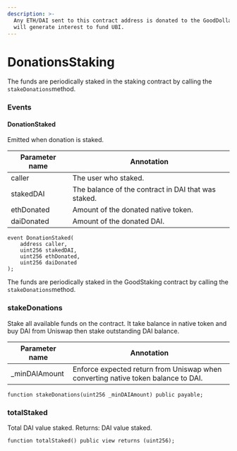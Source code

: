 ```yaml
---
description: >-
  Any ETH/DAI sent to this contract address is donated to the GoodDollar DAO and
  will generate interest to fund UBI.
---
```


# DonationsStaking

The funds are periodically staked in the staking contract by calling the `stakeDonations`method.

### Events

#### DonationStaked

Emitted when donation is staked.

| Parameter name | Annotation                                          |
| -------------- | --------------------------------------------------- |
| caller         | The user who staked.                                |
| stakedDAI      | The balance of the contract in DAI that was staked. |
| ethDonated     | Amount of the donated native token.                 |
| daiDonated     | Amount of the donated DAI.                          |

```
event DonationStaked(
    address caller,
    uint256 stakedDAI,
    uint256 ethDonated,
    uint256 daiDonated
);
```

The funds are periodically staked in the GoodStaking contract by calling the `stakeDonations`method.

### stakeDonations

Stake all available funds on the contract. It take balance in native token and buy DAI from Uniswap then stake outstanding DAI balance.

| Parameter name | Annotation                                                                        |
| -------------- | --------------------------------------------------------------------------------- |
| \_minDAIAmount | Enforce expected return from Uniswap when converting native token balance to DAI. |

```
function stakeDonations(uint256 _minDAIAmount) public payable;
```

### totalStaked

Total DAI value staked. Returns: DAI value staked.

```
function totalStaked() public view returns (uint256);
```
